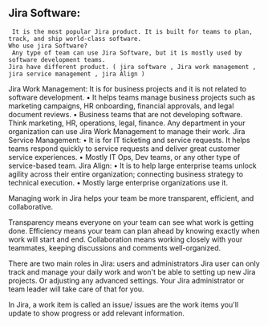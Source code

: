 ## Jira Software: 

	 It is the most popular Jira product. It is built for teams to plan, track, and ship world-class software.
	Who use jira Software?
	 Any type of team can use Jira Software, but it is mostly used by software development teams.
	Jira have different product. ( jira software , Jira work management , jira service management , jira Align )
Jira Work Management: 
	 It is for business projects and it is not related to software development.
	• It helps teams manage business projects such as marketing campaigns, HR onboarding, financial approvals, and legal document reviews.
	• Business teams that are not developing software. Think marketing, HR, operations, legal, finance. Any department in your organization can use Jira Work Management to manage their work.
Jira Service Management: 
	• It is for IT ticketing and service requests. It helps teams respond quickly to service requests and deliver great customer service experiences.
	• Mostly IT Ops, Dev teams, or any other type of service-based team.
Jira Align:
	•  It is to help large enterprise teams unlock agility across their entire organization; connecting business strategy to technical execution.
	• Mostly large enterprise organizations use it.

Managing work in Jira helps your team be more transparent, efficient, and collaborative. 

Transparency means everyone on your team can see what work is getting done. Efficiency means your team can plan ahead by knowing exactly when work will start and end. Collaboration means working closely with your teammates, keeping discussions and comments well-organized.

There are two main roles in Jira: users and administrators
Jira user can only track and manage your daily work and won't be able to setting up new Jira projects. Or adjusting any advanced settings. Your Jira administrator or team leader will take care of that for you.

In Jira, a work item is called an issue/  issues are the work items you'll update to show progress or add relevant information.
